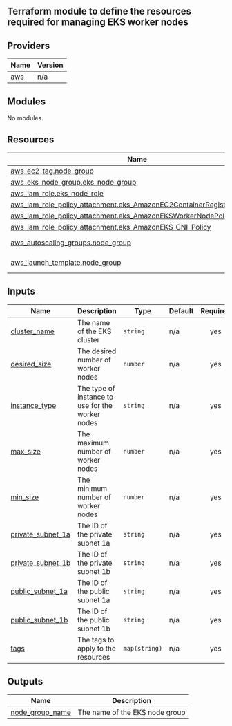 ## Terraform module to define the resources required for managing EKS worker nodes

## Providers

| Name | Version |
|------|---------|
| <a name="provider_aws"></a> [aws](#provider\_aws) | n/a |

## Modules

No modules.

## Resources

| Name | Type |
|------|------|
| [aws_ec2_tag.node_group](https://registry.terraform.io/providers/hashicorp/aws/latest/docs/resources/ec2_tag) | resource |
| [aws_eks_node_group.eks_node_group](https://registry.terraform.io/providers/hashicorp/aws/latest/docs/resources/eks_node_group) | resource |
| [aws_iam_role.eks_node_role](https://registry.terraform.io/providers/hashicorp/aws/latest/docs/resources/iam_role) | resource |
| [aws_iam_role_policy_attachment.eks_AmazonEC2ContainerRegistryReadOnly](https://registry.terraform.io/providers/hashicorp/aws/latest/docs/resources/iam_role_policy_attachment) | resource |
| [aws_iam_role_policy_attachment.eks_AmazonEKSWorkerNodePolicy](https://registry.terraform.io/providers/hashicorp/aws/latest/docs/resources/iam_role_policy_attachment) | resource |
| [aws_iam_role_policy_attachment.eks_AmazonEKS_CNI_Policy](https://registry.terraform.io/providers/hashicorp/aws/latest/docs/resources/iam_role_policy_attachment) | resource |
| [aws_autoscaling_groups.node_group](https://registry.terraform.io/providers/hashicorp/aws/latest/docs/data-sources/autoscaling_groups) | data source |
| [aws_launch_template.node_group](https://registry.terraform.io/providers/hashicorp/aws/latest/docs/data-sources/launch_template) | data source |

## Inputs

| Name | Description | Type | Default | Required |
|------|-------------|------|---------|:--------:|
| <a name="input_cluster_name"></a> [cluster\_name](#input\_cluster\_name) | The name of the EKS cluster | `string` | n/a | yes |
| <a name="input_desired_size"></a> [desired\_size](#input\_desired\_size) | The desired number of worker nodes | `number` | n/a | yes |
| <a name="input_instance_type"></a> [instance\_type](#input\_instance\_type) | The type of instance to use for the worker nodes | `string` | n/a | yes |
| <a name="input_max_size"></a> [max\_size](#input\_max\_size) | The maximum number of worker nodes | `number` | n/a | yes |
| <a name="input_min_size"></a> [min\_size](#input\_min\_size) | The minimum number of worker nodes | `number` | n/a | yes |
| <a name="input_private_subnet_1a"></a> [private\_subnet\_1a](#input\_private\_subnet\_1a) | The ID of the private subnet 1a | `string` | n/a | yes |
| <a name="input_private_subnet_1b"></a> [private\_subnet\_1b](#input\_private\_subnet\_1b) | The ID of the private subnet 1b | `string` | n/a | yes |
| <a name="input_public_subnet_1a"></a> [public\_subnet\_1a](#input\_public\_subnet\_1a) | The ID of the public subnet 1a | `string` | n/a | yes |
| <a name="input_public_subnet_1b"></a> [public\_subnet\_1b](#input\_public\_subnet\_1b) | The ID of the public subnet 1b | `string` | n/a | yes |
| <a name="input_tags"></a> [tags](#input\_tags) | The tags to apply to the resources | `map(string)` | n/a | yes |

## Outputs

| Name | Description |
|------|-------------|
| <a name="output_node_group_name"></a> [node\_group\_name](#output\_node\_group\_name) | The name of the EKS node group |
